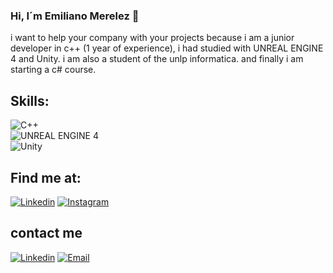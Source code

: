 ### Hi, I´m Emiliano Merelez 👋

<!--
**EmilianoPROGRAMING/EmilianoPROGRAMING** is a ✨ _special_ ✨ repository because its `README.md` (this file) appears on your GitHub profile.-->

i want to help your company with your projects because i am a junior developer in c++ (1 year of experience), i had studied with UNREAL ENGINE 4 and Unity. i am also a student of the unlp informatica. and finally i am starting a c# course.

## Skills:
![C++](https://shields.io/badge/Developper-C++-3DOC84?style=for-the-badge&logo=Developper&logoColor=white&labelColor=101010)</br>
![UNREAL ENGINE 4](https://shields.io/badge/UNREAL-ENGINE-0095D5?style=for-the-badge&logo=unreal&logoColor=white&labelColor=101010)</br>
![Unity](https://shields.io/badge/Unity-FF0000?style=for-the-badge&logo=unreal&logoColor=white&labelColor=101010)</br>

## Find me at:

[![Linkedin](https://shields.io/badge/Linkedin-Emiliano_Merelez-007785?style=for-the-badge&logo=linkedin&logoColor=white&labelColor=101010)](https://www.linkedin.com/in/emiliano-merelez-bb423b238/)
[![Instagram](https://shields.io/badge/Instagram-Emi_Merelez-E4405F?style=for-the-badge&logo=instagram&logoColor=white&labelColor=101010)](https://www.instagram.com/emi_merelez/)

## contact me

[![Linkedin](https://shields.io/badge/Linkedin-Emiliano_Merelez-007785?style=for-the-badge&logo=linkedin&logoColor=white&labelColor=101010)](https://www.linkedin.com/in/emiliano-merelez-bb423b238/)
[![Email](https://shields.io/badge/Email-Emiliano_Merelez-E4405F?style=for-the-badge&logo=Email&logoColor=white&labelColor=101010)](https://mail.google.com/mail/u/0/?hl=es-419#inbox/emimerelez@gmail.com)
